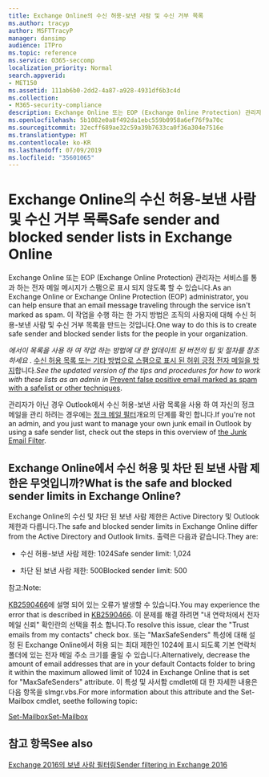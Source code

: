 ```yaml
---
title: Exchange Online의 수신 허용-보낸 사람 및 수신 거부 목록
ms.author: tracyp
author: MSFTTracyP
manager: dansimp
audience: ITPro
ms.topic: reference
ms.service: O365-seccomp
localization_priority: Normal
search.appverid:
- MET150
ms.assetid: 111ab6b0-2dd2-4a87-a928-4931df6b3c4d
ms.collection:
- M365-security-compliance
description: Exchange Online 또는 EOP (Exchange Online Protection) 관리자는 서비스를 통과 하는 전자 메일 메시지가 스팸으로 표시 되지 않도록 할 수 있습니다. 이 작업을 수행 하는 한 가지 방법은 조직의 사용자에 대해 수신 허용-보낸 사람 및 수신 거부 목록을 만드는 것입니다.
ms.openlocfilehash: 5b1082e0a8f492da1ebc559b0958a6ef76f9a70c
ms.sourcegitcommit: 32ecff689ae32c59a39b7633ca0f36a304e7516e
ms.translationtype: MT
ms.contentlocale: ko-KR
ms.lasthandoff: 07/09/2019
ms.locfileid: "35601065"
---
```

# <a name="safe-sender-and-blocked-sender-lists-in-exchange-online"></a><span data-ttu-id="dce1c-104">Exchange Online의 수신 허용-보낸 사람 및 수신 거부 목록</span><span class="sxs-lookup"><span data-stu-id="dce1c-104">Safe sender and blocked sender lists in Exchange Online</span></span>

<span data-ttu-id="dce1c-105">Exchange Online 또는 EOP (Exchange Online Protection) 관리자는 서비스를 통과 하는 전자 메일 메시지가 스팸으로 표시 되지 않도록 할 수 있습니다.</span><span class="sxs-lookup"><span data-stu-id="dce1c-105">As an Exchange Online or Exchange Online Protection (EOP) administrator, you can help ensure that an email message traveling through the service isn't marked as spam.</span></span> <span data-ttu-id="dce1c-106">이 작업을 수행 하는 한 가지 방법은 조직의 사용자에 대해 수신 허용-보낸 사람 및 수신 거부 목록을 만드는 것입니다.</span><span class="sxs-lookup"><span data-stu-id="dce1c-106">One way to do this is to create safe sender and blocked sender lists for the people in your organization.</span></span> 
  
 <span data-ttu-id="dce1c-107">*에서이 목록을 사용 하 여 작업 하는 방법에 대 한 업데이트 된 버전의 팁 및 절차를 참조 하세요* . [수신 허용 목록 또는 기타 방법으로 스팸으로 표시 된 허위 긍정 전자 메일을 방지](https://go.microsoft.com/fwlink/p/?LinkID=534224)합니다.</span><span class="sxs-lookup"><span data-stu-id="dce1c-107">*See the updated version of the tips and procedures for how to work with these lists as an admin in* [Prevent false positive email marked as spam with a safelist or other techniques](https://go.microsoft.com/fwlink/p/?LinkID=534224).</span></span> 
  
<span data-ttu-id="dce1c-108">관리자가 아닌 경우 Outlook에서 수신 허용-보낸 사람 목록을 사용 하 여 자신의 정크 메일을 관리 하려는 경우에는 [정크 메일 필터](https://go.microsoft.com/fwlink/?LinkId=817222)개요의 단계를 확인 합니다.</span><span class="sxs-lookup"><span data-stu-id="dce1c-108">If you're not an admin, and you just want to manage your own junk email in Outlook by using a safe sender list, check out the steps in this overview of [the Junk Email Filter](https://go.microsoft.com/fwlink/?LinkId=817222).</span></span> 
  
## <a name="what-is-the-safe-and-blocked-sender-limits-in-exchange-online"></a><span data-ttu-id="dce1c-109">Exchange Online에서 수신 허용 및 차단 된 보낸 사람 제한은 무엇입니까?</span><span class="sxs-lookup"><span data-stu-id="dce1c-109">What is the safe and blocked sender limits in Exchange Online?</span></span>

<span data-ttu-id="dce1c-110">Exchange Online의 수신 및 차단 된 보낸 사람 제한은 Active Directory 및 Outlook 제한과 다릅니다.</span><span class="sxs-lookup"><span data-stu-id="dce1c-110">The safe and blocked sender limits in Exchange Online differ from the Active Directory and Outlook limits.</span></span> <span data-ttu-id="dce1c-111">출력은 다음과 같습니다.</span><span class="sxs-lookup"><span data-stu-id="dce1c-111">They are:</span></span>
  
- <span data-ttu-id="dce1c-112">수신 허용-보낸 사람 제한: 1024</span><span class="sxs-lookup"><span data-stu-id="dce1c-112">Safe sender limit: 1,024</span></span>
    
- <span data-ttu-id="dce1c-113">차단 된 보낸 사람 제한: 500</span><span class="sxs-lookup"><span data-stu-id="dce1c-113">Blocked sender limit: 500</span></span>
    
<span data-ttu-id="dce1c-114">참고:</span><span class="sxs-lookup"><span data-stu-id="dce1c-114">Note:</span></span>
  
<span data-ttu-id="dce1c-115">[KB2590466](https://support.microsoft.com/help/2590466/you-receive-the-error-junk-e-mail-validation-error-in-outlook-web-app)에 설명 되어 있는 오류가 발생할 수 있습니다.</span><span class="sxs-lookup"><span data-stu-id="dce1c-115">You may experience the error that is described in [KB2590466](https://support.microsoft.com/help/2590466/you-receive-the-error-junk-e-mail-validation-error-in-outlook-web-app).</span></span> <span data-ttu-id="dce1c-116">이 문제를 해결 하려면 "내 연락처에서 전자 메일 신뢰" 확인란의 선택을 취소 합니다.</span><span class="sxs-lookup"><span data-stu-id="dce1c-116">To resolve this issue, clear the "Trust emails from my contacts" check box.</span></span> <span data-ttu-id="dce1c-117">또는 "MaxSafeSenders" 특성에 대해 설정 된 Exchange Online에서 허용 되는 최대 제한인 1024에 표시 되도록 기본 연락처 폴더에 있는 전자 메일 주소 크기를 줄일 수 있습니다.</span><span class="sxs-lookup"><span data-stu-id="dce1c-117">Alternatively, decrease the amount of email addresses that are in your default Contacts folder to bring it within the maximum allowed limit of 1024 in Exchange Online that is set for "MaxSafeSenders" attribute.</span></span> <span data-ttu-id="dce1c-118">이 특성 및 사서함 cmdlet에 대 한 자세한 내용은 다음 항목을 slmgr.vbs.</span><span class="sxs-lookup"><span data-stu-id="dce1c-118">For more information about this attribute and the Set-Mailbox cmdlet, seethe following topic:</span></span>
  
[<span data-ttu-id="dce1c-119">Set-Mailbox</span><span class="sxs-lookup"><span data-stu-id="dce1c-119">Set-Mailbox</span></span>](https://docs.microsoft.com/powershell/module/exchange/mailboxes/Set-Mailbox)
  
## <a name="see-also"></a><span data-ttu-id="dce1c-120">참고 항목</span><span class="sxs-lookup"><span data-stu-id="dce1c-120">See also</span></span>

[<span data-ttu-id="dce1c-121">Exchange 2016의 보낸 사람 필터링</span><span class="sxs-lookup"><span data-stu-id="dce1c-121">Sender filtering in Exchange 2016</span></span>](http://technet.microsoft.com/library/b833f864-ff10-46a0-a653-28fb9ba30896.aspx)


